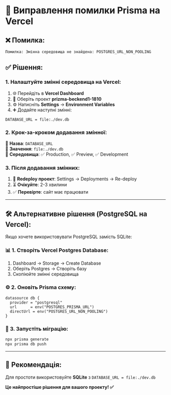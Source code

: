 # 🔧 Виправлення помилки Prisma на Vercel

## ❌ **Помилка:**
```
Помилка: Змінна середовища не знайдена: POSTGRES_URL_NON_POOLING
```

## ✅ **Рішення:**

### 1. **Налаштуйте змінні середовища на Vercel:**

1. 🌐 Перейдіть в **Vercel Dashboard**
2. 📁 Оберіть проект **prizma-beckend1-1810**  
3. ⚙️ Натисніть **Settings** → **Environment Variables**
4. ➕ Додайте наступні змінні:

```env
DATABASE_URL = file:./dev.db
```

### 2. **Крок-за-кроком додавання змінної:**

📝 **Назва**: `DATABASE_URL`  
💾 **Значення**: `file:./dev.db`  
🎯 **Середовища**: ✅ Production, ✅ Preview, ✅ Development  

### 3. **Після додавання змінних:**

1. 🔄 **Redeploy проект**: Settings → Deployments → Re-deploy
2. ⏳ **Очікуйте**: 2-3 хвилини
3. ✅ **Перевірте**: сайт має працювати

---

## 🛠️ **Альтернативне рішення (PostgreSQL на Vercel):**

Якщо хочете використовувати PostgreSQL замість SQLite:

### 📊 **1. Створіть Vercel Postgres Database:**
1. Dashboard → Storage → Create Database
2. Оберіть Postgres → Створіть базу
3. Скопіюйте змінні середовища

### ⚙️ **2. Оновіть Prisma схему:**
```prisma
datasource db {
  provider = "postgresql"
  url      = env("POSTGRES_PRISMA_URL")
  directUrl = env("POSTGRES_URL_NON_POOLING")
}
```

### 🔄 **3. Запустіть міграцію:**
```bash
npx prisma generate
npx prisma db push
```

---

## 🎯 **Рекомендація:**

Для простоти використовуйте **SQLite** з `DATABASE_URL = file:./dev.db`

**Це найпростіше рішення для вашого проекту! ✅**